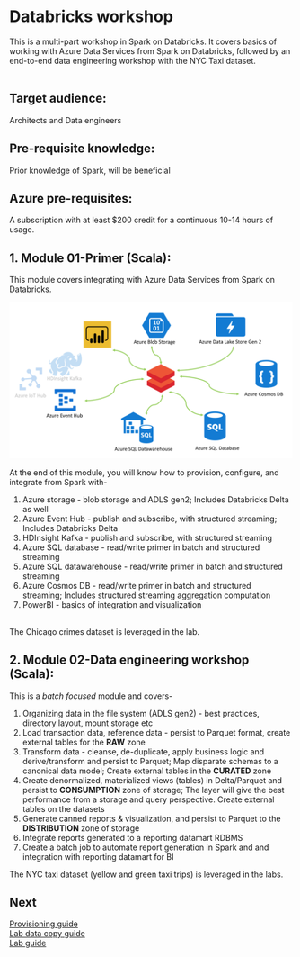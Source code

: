 # Databricks workshop

This is a multi-part workshop in Spark on Databricks. It covers basics of working with Azure Data Services from Spark on Databricks, followed by an end-to-end data engineering workshop with the NYC Taxi dataset.<br>
<br>
## Target audience:
Architects and Data engineers<br>

##  Pre-requisite knowledge:
Prior knowledge of Spark, will be beneficial<br>

## Azure pre-requisites:
A subscription with at least $200 credit for a continuous 10-14 hours of usage.<br>

## 1.  Module 01-Primer (Scala):
This module covers integrating with Azure Data Services from Spark on Databricks.<br>

![primer](images/1.png)

At the end of this module, you will know how to provision, configure, and integrate from Spark with-<br>
1.  Azure storage - blob storage and ADLS gen2; Includes Databricks Delta as well<br>
2.  Azure Event Hub - publish and subscribe, with structured streaming; Includes Databricks Delta<br>
3.  HDInsight Kafka - publish and subscribe, with structured streaming<br>
4.  Azure SQL database - read/write primer in batch and structured streaming<br>
5.  Azure SQL datawarehouse - read/write primer in batch and structured streaming<br>
6.  Azure Cosmos DB - read/write primer in batch and structured streaming; Includes structured streaming aggregation computation<br>
7.  PowerBI - basics of integration and visualization<br><br>

The Chicago crimes dataset is leveraged in the lab.

## 2.  Module 02-Data engineering workshop (Scala):
This is a *batch focused* module and covers-<br>
1.  Organizing data in the file system (ADLS gen2) - best practices, directory layout, mount storage etc<br>
2.  Load transaction data, reference data - persist to Parquet format, create external tables for the **RAW** zone<br>
3.  Transform data - cleanse, de-duplicate, apply business logic and derive/transform and persist to Parquet; Map disparate schemas to a canonical data model; Create external tables in the **CURATED** zone<br>
4.  Create denormalized, materialized views (tables) in Delta/Parquet and persist to **CONSUMPTION** zone of storage; The layer will give the best performance from a storage and query perspective.  Create external tables on the datasets<br>
5.  Generate canned reports & visualization, and persist to Parquet to the **DISTRIBUTION** zone of storage<br>
6.  Integrate reports generated to a reporting datamart RDBMS<br>
7.  Create a batch job to automate report generation in Spark and and integration with reporting datamart for BI<br>

The NYC taxi dataset (yellow and green taxi trips) is leveraged in the labs.

## Next
[Provisioning guide](docs/1-provisioning-guide/ProvisioningGuide.md)<br>
[Lab data copy guide](docs/3-data-copy-guide/README.md)<br>
[Lab guide](docs/2-lab-guide/README.md)
